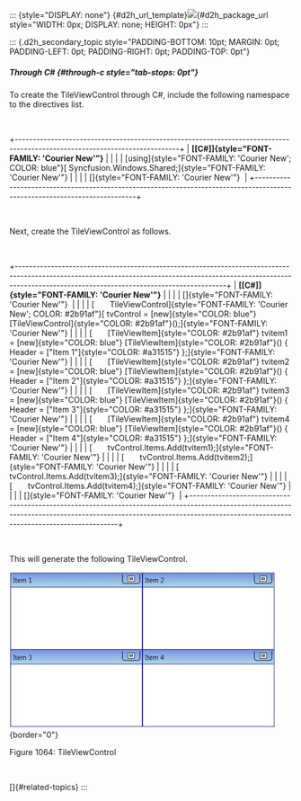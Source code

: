 ::: {style="DISPLAY: none"}
[](ms-xhelp:///?Id=d2h_url_template){#d2h_url_template}![](!package_url!){#d2h_package_url style="WIDTH: 0px; DISPLAY: none; HEIGHT: 0px"}
:::

::: {.d2h_secondary_topic style="PADDING-BOTTOM: 10pt; MARGIN: 0pt; PADDING-LEFT: 0pt; PADDING-RIGHT: 0pt; PADDING-TOP: 0pt"}
##### Through C# {#through-c style="tab-stops: 0pt"}

To create the TileViewControl through C#, include the following namespace to the directives list.

 

+---------------------------------------------------------------------------------------------------------------------------+
| **[\[C#\]]{style="FONT-FAMILY: 'Courier New'"}**                                                                          |
|                                                                                                                           |
| [using]{style="FONT-FAMILY: 'Courier New'; COLOR: blue"}[ Syncfusion.Windows.Shared;]{style="FONT-FAMILY: 'Courier New'"} |
|                                                                                                                           |
| []{style="FONT-FAMILY: 'Courier New'"}                                                                                    |
+---------------------------------------------------------------------------------------------------------------------------+

 

Next, create the TileViewControl as follows.

 

+----------------------------------------------------------------------------------------------------------------------------------------------------------------------------------------------------------------------+
| **[\[C#\]]{style="FONT-FAMILY: 'Courier New'"}**                                                                                                                                                                     |
|                                                                                                                                                                                                                      |
| []{style="FONT-FAMILY: 'Courier New'"}                                                                                                                                                                               |
|                                                                                                                                                                                                                      |
| [       TileViewControl]{style="FONT-FAMILY: 'Courier New'; COLOR: #2b91af"}[ tvControl = [new]{style="COLOR: blue"} [TileViewControl]{style="COLOR: #2b91af"}();]{style="FONT-FAMILY: 'Courier New'"}               |
|                                                                                                                                                                                                                      |
| [       [TileViewItem]{style="COLOR: #2b91af"} tvitem1 = [new]{style="COLOR: blue"} [TileViewItem]{style="COLOR: #2b91af"}() { Header = [\"Item 1\"]{style="COLOR: #a31515"} };]{style="FONT-FAMILY: 'Courier New'"} |
|                                                                                                                                                                                                                      |
| [       [TileViewItem]{style="COLOR: #2b91af"} tvitem2 = [new]{style="COLOR: blue"} [TileViewItem]{style="COLOR: #2b91af"}() { Header = [\"Item 2\"]{style="COLOR: #a31515"} };]{style="FONT-FAMILY: 'Courier New'"} |
|                                                                                                                                                                                                                      |
| [       [TileViewItem]{style="COLOR: #2b91af"} tvitem3 = [new]{style="COLOR: blue"} [TileViewItem]{style="COLOR: #2b91af"}() { Header = [\"Item 3\"]{style="COLOR: #a31515"} };]{style="FONT-FAMILY: 'Courier New'"} |
|                                                                                                                                                                                                                      |
| [       [TileViewItem]{style="COLOR: #2b91af"} tvitem4 = [new]{style="COLOR: blue"} [TileViewItem]{style="COLOR: #2b91af"}() { Header = [\"Item 4\"]{style="COLOR: #a31515"} };]{style="FONT-FAMILY: 'Courier New'"} |
|                                                                                                                                                                                                                      |
| [       tvControl.Items.Add(tvitem1);]{style="FONT-FAMILY: 'Courier New'"}                                                                                                                                           |
|                                                                                                                                                                                                                      |
| [       tvControl.Items.Add(tvitem2);]{style="FONT-FAMILY: 'Courier New'"}                                                                                                                                           |
|                                                                                                                                                                                                                      |
| [       tvControl.Items.Add(tvitem3);]{style="FONT-FAMILY: 'Courier New'"}                                                                                                                                           |
|                                                                                                                                                                                                                      |
| [       tvControl.Items.Add(tvitem4);]{style="FONT-FAMILY: 'Courier New'"}                                                                                                                                           |
|                                                                                                                                                                                                                      |
| []{style="FONT-FAMILY: 'Courier New'"}                                                                                                                                                                               |
+----------------------------------------------------------------------------------------------------------------------------------------------------------------------------------------------------------------------+

 

This will generate the following TileViewControl.

![](ImagesExt/image30_951.jpg){border="0"}

Figure 1064: TileViewControl

 

[]{#related-topics}
:::

